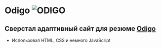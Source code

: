 # Odigo ![ODIGO](./img/favicon/favicon.ico)

## Сверстал адаптивный сайт для резюме [Odigo](https://kirilllagutin.github.io/TravelOdigo/)

- Использовал HTML, CSS и немного JavaScript
